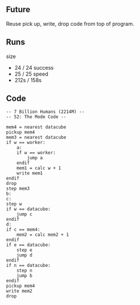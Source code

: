 
## Future
Reuse pick up, write, drop code from top of program.

## Runs

size
* 24 / 24
success
* 25 / 25
speed
* 212s / 158s

## Code

```
-- 7 Billion Humans (2214M) --
-- 52: The Mode Code --

mem4 = nearest datacube
pickup mem4
mem3 = nearest datacube
if w == worker:
	a:
	if w == worker:
		jump a
	endif
	mem1 = calc w + 1
	write mem1
endif
drop
step mem3
b:
c:
step w
if w == datacube:
	jump c
endif
d:
if c == mem4:
	mem2 = calc mem2 + 1
endif
if e == datacube:
	step e
	jump d
endif
if n == datacube:
	step n
	jump b
endif
pickup mem4
write mem2
drop



```
